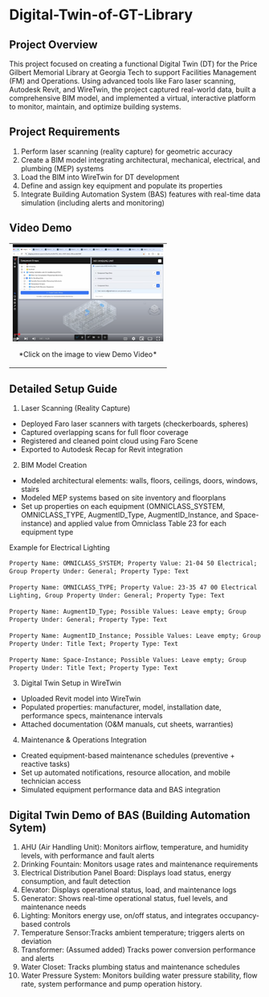 # Digital-Twin-of-GT-Library

## Project Overview

This project focused on creating a functional Digital Twin (DT) for the Price Gilbert Memorial Library at Georgia Tech to support Facilities Management (FM) and Operations. Using advanced tools like Faro laser scanning, Autodesk Revit, and WireTwin, the project captured real-world data, built a comprehensive BIM model, and implemented a virtual, interactive platform to monitor, maintain, and optimize building systems.


## Project Requirements
1. Perform laser scanning (reality capture) for geometric accuracy
2. Create a BIM model integrating architectural, mechanical, electrical, and plumbing (MEP) systems
3. Load the BIM into WireTwin for DT development
4. Define and assign key equipment and populate its properties
6. Integrate Building Automation System (BAS) features with real-time data simulation (including alerts and monitoring)


## Video Demo

<table>
  <tr>
    <td style="text-align: center;">
      <a href="https://www.youtube.com/watch?v=42Uqbr8NnDM" target="_blank">
        <img src="DT demo of GT library.png" alt="Demo Video " style="width: 300px;">
      </a>
      <p>*Click on the image to view Demo Video*</p>
    </td>
  </tr>
</table>

## Detailed Setup Guide
1.  Laser Scanning (Reality Capture)
- Deployed Faro laser scanners with targets (checkerboards, spheres)
- Captured overlapping scans for full floor coverage
- Registered and cleaned point cloud using Faro Scene
- Exported to Autodesk Recap for Revit integration
2. BIM Model Creation
- Modeled architectural elements: walls, floors, ceilings, doors, windows, stairs
- Modeled MEP systems based on site inventory and floorplans
- Set up properties on each equipment (OMNICLASS_SYSTEM, OMNICLASS_TYPE, AugmentID_Type, AugmentID_Instance, and Space-instance) and applied value from Omniclass Table 23 for each equipment type

Example for Electrical Lighting
    
    Property Name: OMNICLASS_SYSTEM; Property Value: 21-04 50 Electrical; Group Property Under: General; Property Type: Text
    
    Property Name: OMNICLASS_TYPE; Property Value: 23-35 47 00 Electrical Lighting, Group Property Under: General; Property Type: Text
    
    Property Name: AugmentID_Type; Possible Values: Leave empty; Group Property Under: General; Property Type: Text
    
    Property Name: AugmentID_Instance; Possible Values: Leave empty; Group Property Under: Title Text; Property Type: Text
    
    Property Name: Space-Instance; Possible Values: Leave empty; Group Property Under: Title Text; Property Type: Text
3. Digital Twin Setup in WireTwin
- Uploaded Revit model into WireTwin
- Populated properties: manufacturer, model, installation date, performance specs, maintenance intervals
- Attached documentation (O&M manuals, cut sheets, warranties)
4. Maintenance & Operations Integration
- Created equipment-based maintenance schedules (preventive + reactive tasks)
- Set up automated notifications, resource allocation, and mobile technician access
- Simulated equipment performance data and BAS integration

## Digital Twin Demo of BAS (Building Automation Sytem)
1. AHU (Air Handling Unit): Monitors airflow, temperature, and humidity levels, with performance and fault alerts
2. Drinking Fountain: Monitors usage rates and maintenance requirements
3. Electrical Distribution Panel Board: Displays load status, energy consumption, and fault detection
4. Elevator: Displays operational status, load, and maintenance logs
5. Generator: Shows real-time operational status, fuel levels, and maintenance needs
6. Lighting: Monitors energy use, on/off status, and integrates occupancy-based controls
7. Temperature Sensor:Tracks ambient temperature; triggers alerts on deviation
8. Transformer: (Assumed added) Tracks power conversion performance and alerts
9. Water Closet: Tracks plumbing status and maintenance schedules
10. Water Pressure System: Monitors building water pressure stability, flow rate, system performance and pump operation history.


